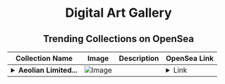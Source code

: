 <div align="center">

# Digital Art Gallery

## Trending Collections on OpenSea

| Collection Name                       | Image                                                                                     | Description                       | OpenSea Link                                                                                          |
|---------------------------------------|-------------------------------------------------------------------------------------------|-----------------------------------|--------------------------------------------------------------------------------------------------------|
| **<details><summary>Aeolian Limited...</summary>Aeolian Limited Edition</details>** | ![Image](https://i.seadn.io/s/raw/files/c58999d524a6b32d290f74bed37b4235.png?w=500&auto=format?w=200&auto=format) |  | <details><summary>Link</summary>[Aeolian Limited Edition](https://opensea.io/collection/aeolian-limited-edition)</details> |

</div>
